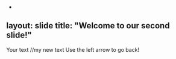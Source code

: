 -
layout: slide
title: "Welcome to our second slide!"
---
Your text //my new text
Use the left arrow to go back!
